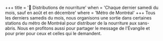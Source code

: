 +++
title = '🥖 Distributions de nourriture'
when = 'Chaque dernier samedi du mois, sauf en août et en décembre'
where = 'Métro de Montréal'
+++
Tous les derniers samedis du mois, nous organisons une sortie dans certaines stations du métro de Montréal pour distribuer de la nourriture aux sans-abris. Nous en profitons aussi pour partager le message de l'Évangile et pour prier pour ceux et celles qui le demandent.